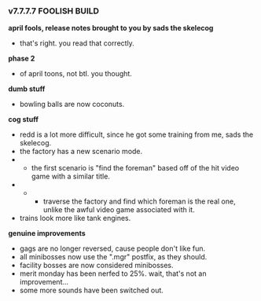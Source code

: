 ### v7.7.7.7 FOOLISH BUILD
**april fools, release notes brought to you by sads the skelecog**
- that's right. you read that correctly.

**phase 2**
- of april toons, not btl. you thought.

**dumb stuff**
- bowling balls are now coconuts.

**cog stuff**
- redd is a lot more difficult, since he got some training from me, sads the skelecog.
- the factory has a new scenario mode.
- - the first scenario is "find the foreman" based off of the hit video game with a similar title.
- - - traverse the factory and find which foreman is the real one, unlike the awful video game associated with it.
- trains look more like tank engines.

**genuine improvements**
- gags are no longer reversed, cause people don't like fun.
- all minibosses now use the ".mgr" postfix, as they should.
- facility bosses are now considered minibosses.
- merit monday has been nerfed to 25%. wait, that's not an improvement...
- some more sounds have been switched out.
